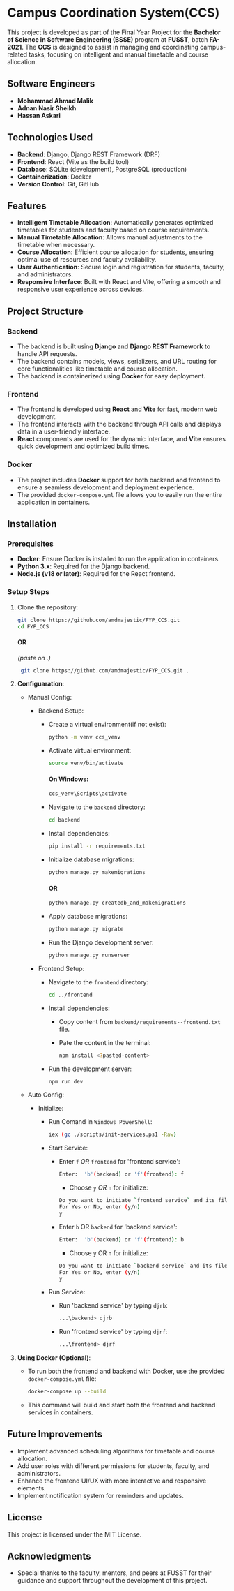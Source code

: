 # Campus Coordination System(CCS)

This project is developed as part of the Final Year Project for the **Bachelor of Science in Software Engineering (BSSE)** program at **FUSST**, batch **FA-2021**. The **CCS** is designed to assist in managing and coordinating campus-related tasks, focusing on intelligent and manual timetable and course allocation.

## Software Engineers

- **Mohammad Ahmad Malik**
- **Adnan Nasir Sheikh**
- **Hassan Askari**

## Technologies Used

- **Backend**: Django, Django REST Framework (DRF)
- **Frontend**: React (Vite as the build tool)
- **Database**: SQLite (development), PostgreSQL (production)
- **Containerization**: Docker
- **Version Control**: Git, GitHub

## Features

- **Intelligent Timetable Allocation**: Automatically generates optimized timetables for students and faculty based on course requirements.
- **Manual Timetable Allocation**: Allows manual adjustments to the timetable when necessary.
- **Course Allocation**: Efficient course allocation for students, ensuring optimal use of resources and faculty availability.
- **User Authentication**: Secure login and registration for students, faculty, and administrators.
- **Responsive Interface**: Built with React and Vite, offering a smooth and responsive user experience across devices.

## Project Structure

### Backend
- The backend is built using **Django** and **Django REST Framework** to handle API requests.
- The backend contains models, views, serializers, and URL routing for core functionalities like timetable and course allocation.
- The backend is containerized using **Docker** for easy deployment.

### Frontend
- The frontend is developed using **React** and **Vite** for fast, modern web development.
- The frontend interacts with the backend through API calls and displays data in a user-friendly interface.
- **React** components are used for the dynamic interface, and **Vite** ensures quick development and optimized build times.

### Docker
- The project includes **Docker** support for both backend and frontend to ensure a seamless development and deployment experience.
- The provided `docker-compose.yml` file allows you to easily run the entire application in containers.

## Installation

### Prerequisites

- **Docker**: Ensure Docker is installed to run the application in containers.
- **Python 3.x**: Required for the Django backend.
- **Node.js (v18 or later)**: Required for the React frontend.

### Setup Steps

1. Clone the repository:

    ```bash
    git clone https://github.com/amdmajestic/FYP_CCS.git
    cd FYP_CCS
    ```

    #### OR


    *(paste on .)*

   ```bash
    git clone https://github.com/amdmajestic/FYP_CCS.git .
    ```

3. **Configuaration**:

    + Manual Config:
     
        - Backend Setup:

            - Create a virtual environment(if not exist):
              
                ```bash
                python -m venv ccs_venv
                ```
                  
            -  Activate virtual environment:
    
                ```bash
                source venv/bin/activate
                ```
            
                #### On Windows:
               
                ```bash
                ccs_venv\Scripts\activate
                ```
    
            - Navigate to the `backend` directory:
        
                ```bash
                cd backend
                ```
        
            - Install dependencies:
        
                ```bash
                pip install -r requirements.txt
                ```
  
            - Initialize database migrations:
        
                ```bash
                python manage.py makemigrations
                ```
         
                #### OR
              
                ```bash
                python manage.py createdb_and_makemigrations
                ```
        
            - Apply database migrations:
        
                ```bash
                python manage.py migrate
                ```
        
            - Run the Django development server:
        
                ```bash
                python manage.py runserver
                ```

        - Frontend Setup:
        
            - Navigate to the `frontend` directory:
        
                ```bash
                cd ../frontend
                ```
        
            - Install dependencies:
         
                - Copy content from `backend/requirements--frontend.txt` file.
                  
                - Pate the content in the terminal:
            
                    ```bash
                    npm install <?pasted-content>
                    ```
        
            - Run the development server:
        
                ```bash
                npm run dev
                ```
                
    + Auto Config:
      
        - Initialize:
          
            - Run Comand in `Windows PowerShell`:
              
                ```bash
                iex (gc ./scripts/init-services.ps1 -Raw)
                ```
                
          - Start Service:
                
            - Enter `f` *OR* `frontend` for 'frontend service':
              
                ```bash
                Enter:  'b'(backend) or 'f'(frontend): f
                ```
                
                - Choose `y` *OR* `n` for initialize:
             
                ```bash
                Do you want to initiate `frontend service` and its files?
                For Yes or No, enter (y/n)
                y
                ```
                
            - Enter `b` OR `backend` for 'backend service':
         
                ```bash
                Enter:  'b'(backend) or 'f'(frontend): b
                ```
                
                - Choose `y` OR `n` for initialize:
             
                ```bash
                Do you want to initiate `backend service` and its files?
                For Yes or No, enter (y/n)
                y
                ```
                
          - Run Service:                

            - Run 'backend service' by typing `djrb`:
         
                ```bash
                ...\backend> djrb
                ```
                
            - Run 'frontend service' by typing `djrf`:
         
                ```bash
                ...\frontend> djrf
                ```

4. **Using Docker (Optional)**:
    - To run both the frontend and backend with Docker, use the provided `docker-compose.yml` file:

        ```bash
        docker-compose up --build
        ```

    - This command will build and start both the frontend and backend services in containers.

## Future Improvements

- Implement advanced scheduling algorithms for timetable and course allocation.
- Add user roles with different permissions for students, faculty, and administrators.
- Enhance the frontend UI/UX with more interactive and responsive elements.
- Implement notification system for reminders and updates.

## License

This project is licensed under the MIT License.

## Acknowledgments

- Special thanks to the faculty, mentors, and peers at FUSST for their guidance and support throughout the development of this project.
